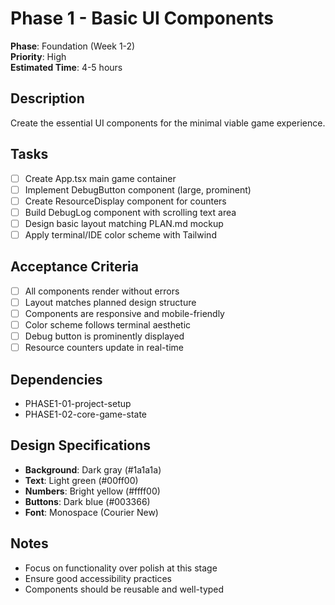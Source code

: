 # Phase 1 - Basic UI Components

**Phase**: Foundation (Week 1-2)  
**Priority**: High  
**Estimated Time**: 4-5 hours  

## Description
Create the essential UI components for the minimal viable game experience.

## Tasks
- [ ] Create App.tsx main game container
- [ ] Implement DebugButton component (large, prominent)
- [ ] Create ResourceDisplay component for counters
- [ ] Build DebugLog component with scrolling text area
- [ ] Design basic layout matching PLAN.md mockup
- [ ] Apply terminal/IDE color scheme with Tailwind

## Acceptance Criteria
- [ ] All components render without errors
- [ ] Layout matches planned design structure
- [ ] Components are responsive and mobile-friendly
- [ ] Color scheme follows terminal aesthetic
- [ ] Debug button is prominently displayed
- [ ] Resource counters update in real-time

## Dependencies
- PHASE1-01-project-setup
- PHASE1-02-core-game-state

## Design Specifications
- **Background**: Dark gray (#1a1a1a)
- **Text**: Light green (#00ff00)
- **Numbers**: Bright yellow (#ffff00)
- **Buttons**: Dark blue (#003366)
- **Font**: Monospace (Courier New)

## Notes
- Focus on functionality over polish at this stage
- Ensure good accessibility practices
- Components should be reusable and well-typed